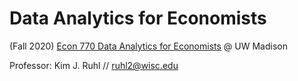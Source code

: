 # Data Analytics for Economists
(Fall 2020) [Econ 770 Data Analytics for Economists](http://badgerdata.org/pages/econ-770/) @ UW Madison

Professor: Kim J. Ruhl // ruhl2@wisc.edu

